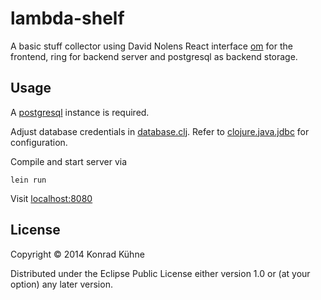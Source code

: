# lambda-shelf

A basic stuff collector using David Nolens React interface [om](https://github.com/swannodette/om "om") for the frontend, ring for backend server and postgresql as backend storage.

## Usage

A [postgresql](http://www.postgresql.org/download/ "postgresql installation") instance is required.

Adjust database credentials in [database.clj](https://github.com/kordano/lambda-shelf/blob/master/src/clj/lambda_shelf/database.clj "database file"). Refer to [clojure.java.jdbc](https://github.com/clojure/java.jdbc "jdbc") for configuration.

Compile and start server via
```
lein run
```

Visit [localhost:8080](http://localhost:8080 "Lambda Shelf")

## License

Copyright © 2014 Konrad Kühne

Distributed under the Eclipse Public License either version 1.0 or (at
your option) any later version.
